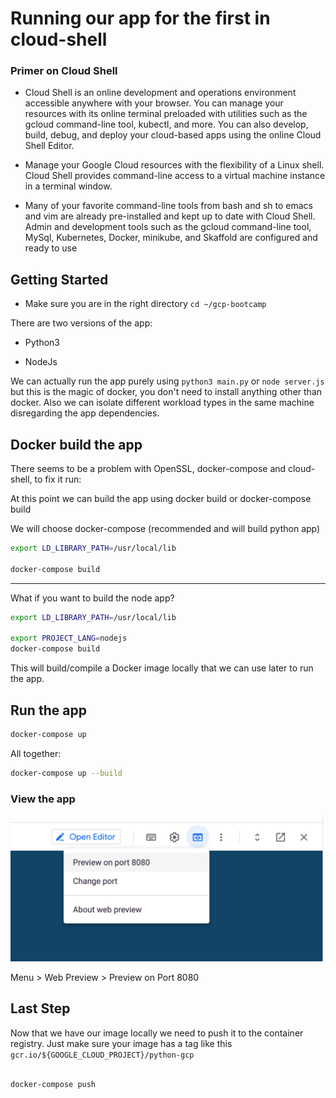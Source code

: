 # Running our app for the first in cloud-shell

### Primer on Cloud Shell

- Cloud Shell is an online development and operations environment accessible anywhere with your browser. You can manage your resources with its online terminal preloaded with utilities such as the gcloud command-line tool, kubectl, and more. You can also develop, build, debug, and deploy your cloud-based apps using the online Cloud Shell Editor.


- Manage your Google Cloud resources with the flexibility of a Linux shell. Cloud Shell provides command-line access to a virtual machine instance in a terminal window.

- Many of your favorite command-line tools from bash and sh to emacs and vim are already pre-installed and kept up to date with Cloud Shell. Admin and development tools such as the gcloud command-line tool, MySql, Kubernetes, Docker, minikube, and Skaffold are configured and ready to use

## Getting Started

- Make sure you are in the right directory `cd ~/gcp-bootcamp`


There are two versions of the app:

- Python3
<walkthrough-editor-open-file filePath="~/gcp-bootcamp/src/python/main.py">
</walkthrough-editor-open-file>


- NodeJs
<walkthrough-editor-open-file filePath="~/gcp-bootcamp/src/nodejs/server.js">
</walkthrough-editor-open-file>


We can actually run the app purely using `python3 main.py` or `node server.js` but this is the magic of docker, you don't need to install anything other than docker. Also we can isolate different workload types in the same machine disregarding the app dependencies.

## Docker build the app

There seems to be a problem with OpenSSL, docker-compose and cloud-shell, to fix it run:


At this point we can build the app using docker build or docker-compose build

We will choose docker-compose (recommended and will build python app)

```bash
export LD_LIBRARY_PATH=/usr/local/lib

docker-compose build

```

---

What if you want to build the node app?

```bash
export LD_LIBRARY_PATH=/usr/local/lib

export PROJECT_LANG=nodejs
docker-compose build

```

This will build/compile a Docker image locally that we can use later to run the app.


## Run the app

```bash
docker-compose up
```

All together:
```bash
docker-compose up --build
```

### View the app

![Preview on Port 8080](static/img/preview.png)

Menu > Web Preview > Preview on Port 8080


## Last Step

Now that we have our image locally we need to push it to the container registry. Just make sure your image has a tag like this `gcr.io/${GOOGLE_CLOUD_PROJECT}/python-gcp`


```bash

docker-compose push

```
